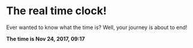# The real time clock!

Ever wanted to know what the time is? Well, your journey is about to end!

**The time is Nov 24, 2017, 09:17**